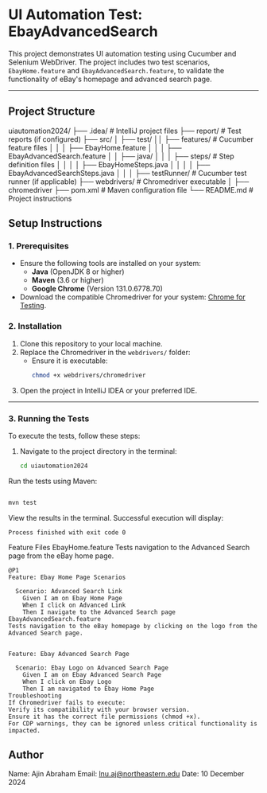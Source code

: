 # UI Automation Test: EbayAdvancedSearch

This project demonstrates UI automation testing using Cucumber and Selenium WebDriver. The project includes two test scenarios, `EbayHome.feature` and `EbayAdvancedSearch.feature`, to validate the functionality of eBay's homepage and advanced search page.

---

## **Project Structure**
uiautomation2024/ 
├── .idea/ # IntelliJ project files 
├── report/ # Test reports (if configured) 
├── src/ 
│ ├── test/ 
││ ├── features/ # Cucumber feature files 
│ │ │ ├── EbayHome.feature
│ │ │ ├── EbayAdvancedSearch.feature 
│ │ ├── java/ 
│ │ │ ├── steps/ # Step definition files 
│ │ │ │ ├── EbayHomeSteps.java 
│ │ │ │ ├── EbayAdvancedSearchSteps.java 
│ │ │ ├── testRunner/ # Cucumber test runner (if applicable)
├── webdrivers/ # Chromedriver executable
│ ├── chromedriver
├── pom.xml # Maven configuration file
└── README.md # Project instructions

## **Setup Instructions**

### **1. Prerequisites**
- Ensure the following tools are installed on your system:
  - **Java** (OpenJDK 8 or higher)
  - **Maven** (3.6 or higher)
  - **Google Chrome** (Version 131.0.6778.70)
- Download the compatible Chromedriver for your system:
  [Chrome for Testing](https://googlechromelabs.github.io/chrome-for-testing/#stable).



### **2. Installation**
1. Clone this repository to your local machine.
2. Replace the Chromedriver in the `webdrivers/` folder:
   - Ensure it is executable:
     ```bash
     chmod +x webdrivers/chromedriver
     ```
3. Open the project in IntelliJ IDEA or your preferred IDE.

---

### **3. Running the Tests**
To execute the tests, follow these steps:

1. Navigate to the project directory in the terminal:
   ```bash
   cd uiautomation2024
   ```
Run the tests using Maven:

```bash

mvn test
```
View the results in the terminal. Successful execution will display:

```vbnet
Process finished with exit code 0
```
Feature Files
EbayHome.feature
Tests navigation to the Advanced Search page from the eBay home page.

```gherkin
@P1
Feature: Ebay Home Page Scenarios

  Scenario: Advanced Search Link
    Given I am on Ebay Home Page
    When I click on Advanced Link
    Then I navigate to the Advanced Search page
EbayAdvancedSearch.feature
Tests navigation to the eBay homepage by clicking on the logo from the Advanced Search page.
```

```gherkin

Feature: Ebay Advanced Search Page

  Scenario: Ebay Logo on Advanced Search Page
    Given I am on Ebay Advanced Search Page
    When I click on Ebay Logo
    Then I am navigated to Ebay Home Page
Troubleshooting
If Chromedriver fails to execute:
Verify its compatibility with your browser version.
Ensure it has the correct file permissions (chmod +x).
For CDP warnings, they can be ignored unless critical functionality is impacted.
```


## Author
Name: Ajin Abraham
Email: lnu.aj@northeastern.edu
Date: 10 December 2024

